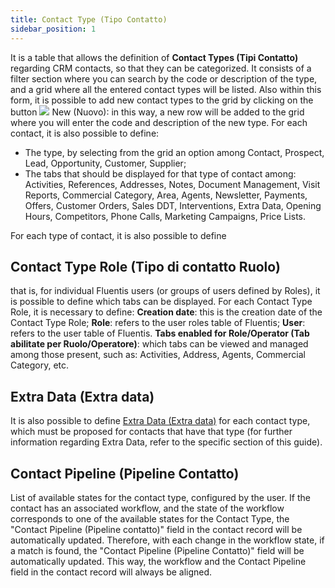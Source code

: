 ```yaml
---
title: Contact Type (Tipo Contatto)
sidebar_position: 1
---
```


It is a table that allows the definition of **Contact Types (Tipi Contatto)** regarding CRM contacts, so that they can be categorized. It consists of a filter section where you can search by the code or description of the type, and a grid where all the entered contact types will be listed. Also within this form, it is possible to add new contact types to the grid by clicking on the button ![](/img/neutral/common/new.png) New (Nuovo): in this way, a new row will be added to the grid where you will enter the code and description of the new type. For each contact, it is also possible to define:
- The type, by selecting from the grid an option among Contact, Prospect, Lead, Opportunity, Customer, Supplier;
- The tabs that should be displayed for that type of contact among: Activities, References, Addresses, Notes, Document Management, Visit Reports, Commercial Category, Area, Agents, Newsletter, Payments, Offers, Customer Orders, Sales DDT, Interventions, Extra Data, Opening Hours, Competitors, Phone Calls, Marketing Campaigns, Price Lists.

For each type of contact, it is also possible to define 

## Contact Type Role (Tipo di contatto Ruolo)

that is, for individual Fluentis users (or groups of users defined by Roles), it is possible to define which tabs can be displayed. For each Contact Type Role, it is necessary to define:
**Creation date**: this is the creation date of the Contact Type Role;
**Role**: refers to the user roles table of Fluentis;
**User**: refers to the user table of Fluentis.
**Tabs enabled for Role/Operator (Tab abilitate per Ruolo/Operatore)**: which tabs can be viewed and managed among those present, such as: Activities, Address, Agents, Commercial Category, etc.

## Extra Data (Extra data)

It is also possible to define [Extra Data (Extra data)](/docs/configurations/utility/extra-data/extradata/search-extradata/) for each contact type, which must be proposed for contacts that have that type (for further information regarding Extra Data, refer to the specific section of this guide).

## Contact Pipeline (Pipeline Contatto)

List of available states for the contact type, configured by the user. If the contact has an associated workflow, and the state of the workflow corresponds to one of the available states for the Contact Type, the "Contact Pipeline (Pipeline contatto)" field in the contact record will be automatically updated. Therefore, with each change in the workflow state, if a match is found, the "Contact Pipeline (Pipeline Contatto)" field will be automatically updated. This way, the workflow and the Contact Pipeline field in the contact record will always be aligned.
